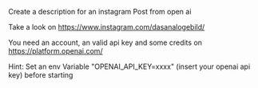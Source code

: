 Create a description for an instagram Post from open ai

Take a look on https://www.instagram.com/dasanalogebild/

You need an account, an valid api key and some credits on https://platform.openai.com/

Hint: Set an env Variable "OPENAI_API_KEY=xxxx" (insert your openai api key) before starting
